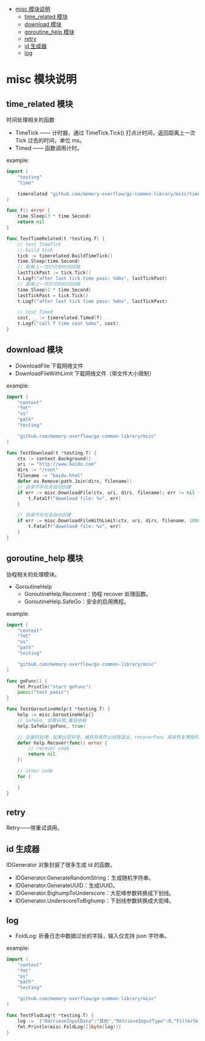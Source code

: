 - [misc 模块说明](#misc-模块说明)
  - [time\_related 模块](#time_related-模块)
  - [download 模块](#download-模块)
  - [goroutine\_help 模块](#goroutine_help-模块)
  - [retry](#retry)
  - [id 生成器](#id-生成器)
  - [log](#log)

# misc 模块说明

## time_related 模块
时间处理相关的函数
- TimeTick —— 计时器，通过 TimeTick.Tick() 打点计时间，返回距离上一次 Tick 过去的时间，单位 ms。
- Timed —— 函数调用计时。

example:
```go
import (
	"testing"
	"time"

	timerelated "github.com/memory-overflow/go-common-library/misc/time_related"
)

func f() error {
	time.Sleep(3 * time.Second)
	return nil
}

func TestTimeRelated(t *testing.T) {
	// test TimeTick
	// build tick
	tick := timerelated.BuildTimeTick()
	time.Sleep(time.Second)
	// 距离上一次打点的时间间隔
	lastTickPast := tick.Tick()
	t.Logf("after last tick time pass: %dms", lastTickPast)
	// 距离上一次打点的时间间隔
	time.Sleep(2 * time.Second)
	lastTickPast = tick.Tick()
	t.Logf("after last tick time pass: %dms", lastTickPast)

	// test Timed
	cost, _ := timerelated.Timed(f)
	t.Logf("call f time cost %dms", cost)
}

```

## download 模块
- DownloadFile 下载网络文件
- DownloadFileWithLimit 下载网络文件（带文件大小限制）

example: 
```go
import (
	"context"
	"fmt"
	"os"
	"path"
	"testing"

	"github.com/memory-overflow/go-common-library/misc"
)

func TestDownload(t *testing.T) {
	ctx := context.Background()
	uri := "http://www.baidu.com"
	dirs := "/root"
	filename := "baidu.html"
	defer os.Remove(path.Join(dirs, filename))
	// 目录不存在会自动创建
	if err := misc.DownloadFile(ctx, uri, dirs, filename); err != nil {
		t.Fatalf("download file: %v", err)
	}

	// 目录不存在会自动创建
	if err := misc.DownloadFileWithLimit(ctx, uri, dirs, filename, 1000); err != nil {
		t.Fatalf("download file: %v", err)
	}
}
```


## goroutine_help 模块
协程相关的处理模块。
- GoroutineHelp
    - GoroutineHelp.Recoverd：协程 recover 处理函数。
    - GoroutineHelp.SafeGo：安全的启用携程。
  
example:

```go
import (
	"context"
	"fmt"
	"os"
	"path"
	"testing"

	"github.com/memory-overflow/go-common-library/misc"
)

func goFunc() {
	fmt.Println("start goFunc")
	panic("test panic")
}

func TestGoroutineHelp(t *testing.T) {
	help := misc.GoroutineHelp{}
	// SafeGo, 如果异常,重启协程
	help.SafeGo(goFunc, true)

	// 后面的处理，如果出现异常，捕获异常防止线程退出，recoverFunc 用来恢复携程的处理。
	defer help.Recover(func() error {
		// recover code
		return nil
	})

	// other code
	for {

	}
}
```
## retry
Retry——带重试调用。


## id 生成器
IDGenerator 对象封装了很多生成 id 的函数。
- IDGenerator.GenerateRandomString：生成随机字符串。
- IDGenerator.GenerateUUID：生成UUID。
- IDGenerator.BighumpToUnderscore：大驼峰参数转换成下划线。
- IDGenerator.UnderscoreToBighump：下划线参数转换成大驼峰。

## log
- FoldLog: 折叠日志中数据过长的字段，输入仅支持 json 字符串。

example:
```go
import (
	"context"
	"fmt"
	"os"
	"path"
	"testing"

	"github.com/memory-overflow/go-common-library/misc"
)

func TestFlodLog(t *testing.T) {
	log := `{"RetrieveInputData":"其他","RetrieveInputType":0,"FilterSet":[],"PageNumber":1,"PageSize":6,"TIBusinessID":1,"TIProjectID":1}`
	fmt.Println(misc.FoldLog([]byte(log)))
}
```